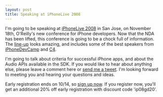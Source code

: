 ```yaml
--- 
layout: post
title: Speaking at iPhoneLive 2008
---
```

I'm going to be speaking at [iPhoneLive 2008](http://en.oreilly.com/iphonelive2008) in San Jose, on November 18th, O'Reilly's new conference for iPhone developers.  Now that the NDA has been lifted, this conference is going to be a chock full of information.  The [line-up](http://en.oreilly.com/iphonelive2008/public/schedule/speakers) looks amazing, and includes some of the best speakers from [iPhoneDevCamp](http://www.iphonedevcamp.org/) and [C4](http://rentzsch.com/c4/2schedule).

I'm going to talk about criteria for successful iPhone apps, and about the Audio APIs available in the SDK.  If you would like to hear about anything else, please leave a comment here or [send me a tweet](https://twitter.com/shanev).  I'm looking forward to meeting you and hearing your questions and ideas.

Early registration ends on 10/14, so [sign up now](https://en.oreilly.com/iphonelive2008/public/register).  If you register now, you'll get an additional 20% off early registration with discount code 'ip08gd20'.
